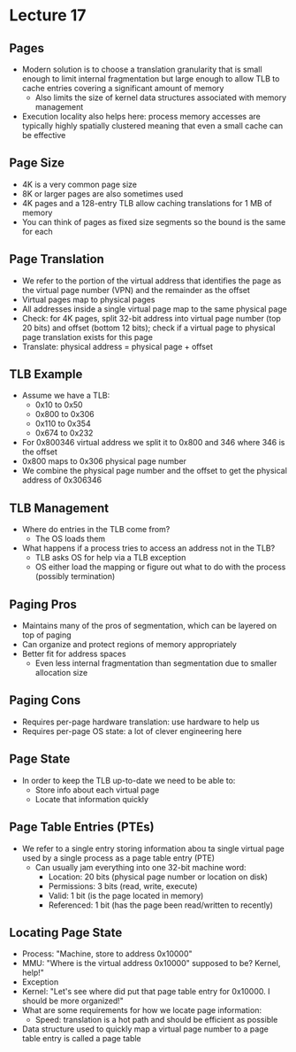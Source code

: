 # Lecture 17

## Pages

- Modern solution is to choose a translation granularity that is small enough to limit internal fragmentation but large enough to allow TLB to cache entries covering a significant amount of memory
    * Also limits the size of kernel data structures associated with memory management
- Execution locality also helps here: process memory accesses are typically highly spatially clustered meaning that even a small cache can be effective

## Page Size

- 4K is a very common page size
- 8K or larger pages are also sometimes used
- 4K pages and a 128-entry TLB allow caching translations for 1 MB of memory
- You can think of pages as fixed size segments so the bound is the same for each

## Page Translation

- We refer to the portion of the virtual address that identifies the page as the virtual page number (VPN) and the remainder as the offset
- Virtual pages map to physical pages
- All addresses inside a single virtual page map to the same physical page
- Check: for 4K pages, split 32-bit address into virtual page number (top 20 bits) and offset (bottom 12 bits); check if a virtual page to physical page translation exists for this page
- Translate: physical address = physical page + offset

## TLB Example

- Assume we have a TLB:
    * 0x10 to 0x50
    * 0x800 to 0x306
    * 0x110 to 0x354
    * 0x674 to 0x232
- For 0x800346 virtual address we split it to 0x800 and 346 where 346 is the offset
- 0x800 maps to 0x306 physical page number
- We combine the physical page number and the offset to get the physical address of 0x306346

## TLB Management

- Where do entries in the TLB come from?
    * The OS loads them
- What happens if a process tries to access an address not in the TLB?
    * TLB asks OS for help via a TLB exception
    * OS either load the mapping or figure out what to do with the process (possibly termination)

## Paging Pros

- Maintains many of the pros of segmentation, which can be layered on top of paging
- Can organize and protect regions of memory appropriately
- Better fit for address spaces
    * Even less internal fragmentation than segmentation due to smaller allocation size

## Paging Cons

- Requires per-page hardware translation: use hardware to help us
- Requires per-page OS state: a lot of clever engineering here

## Page State

- In order to keep the TLB up-to-date we need to be able to:
    * Store info about each virtual page
    * Locate that information quickly

## Page Table Entries (PTEs)

- We refer to a single entry storing information abou ta  single virtual page used by a single process as a page table entry (PTE)
    * Can usually jam everything into one 32-bit machine word:
        + Location: 20 bits (physical page number or location on disk)
        + Permissions: 3 bits (read, write, execute)
        + Valid: 1 bit (is the page located in memory)
        + Referenced: 1 bit (has the page been read/written to recently)

## Locating Page State

- Process: "Machine, store to address 0x10000"
- MMU: "Where is the virtual address 0x10000" supposed to be? Kernel, help!"
- Exception
- Kernel: "Let's see where did put that page table entry for 0x10000. I should be more organized!"
- What are some requirements for how we locate page information:
    * Speed: translation is a hot path and should be efficient as possible
- Data structure used to quickly map a virtual page number to a page table entry is called a page table